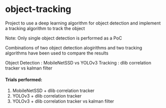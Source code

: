 # object-tracking
 
Project to use a deep learning algorithm for object detection and implement a tracking algorithm to track the object

Note: Only single object detection is performed as a PoC

Combinations of two object detection alogirithms and two tracking algorithms have been used to compare the results

Object Detection : MobileNetSSD vs YOLOv3
Tracking         : dlib correlation tracker vs kalman filter

#### Trials performed:
1. MobileNetSSD +  dlib correlation tracker
2. YOLOv3 + dlib correlation tracker
3. YOLOv3 + dlib correlation tracker vs kalman filter

